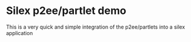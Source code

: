 Silex p2ee/partlet demo
=======================

This is a very quick and simple integration of the p2ee/partlets
into a silex application

